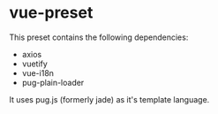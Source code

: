 # vue-preset
This preset contains the following dependencies:

- axios
- vuetify
- vue-i18n
- pug-plain-loader

It uses pug.js (formerly jade) as it's template language.
